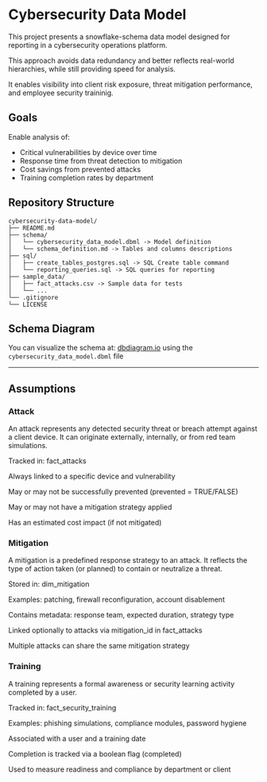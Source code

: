 # Cybersecurity Data Model

This project presents a snowflake-schema data model designed for reporting in a cybersecurity operations platform.

This approach avoids data redundancy and better reflects real-world hierarchies, while still providing speed for analysis.

It enables visibility into client risk exposure, threat mitigation performance, and employee security traininig.

## Goals

Enable analysis of:

- Critical vulnerabilities by device over time
- Response time from threat detection to mitigation
- Cost savings from prevented attacks
- Training completion rates by department

## Repository Structure

```
cybersecurity-data-model/
├── README.md
├── schema/
│   └── cybersecurity_data_model.dbml -> Model definition
│   └── schema_definition.md -> Tables and columns descriptions
├── sql/
│   ├── create_tables_postgres.sql -> SQL Create table command
│   └── reporting_queries.sql -> SQL queries for reporting
├── sample_data/
│   ├── fact_attacks.csv -> Sample data for tests
│   └── ...
└── .gitignore
└── LICENSE
```

## Schema Diagram

You can visualize the schema at: [dbdiagram.io](https://dbdiagram.io) using the `cybersecurity_data_model.dbml` file

---

## Assumptions

### Attack
An attack represents any detected security threat or breach attempt against a client device.
It can originate externally, internally, or from red team simulations.

Tracked in: fact_attacks

Always linked to a specific device and vulnerability

May or may not be successfully prevented (prevented = TRUE/FALSE)

May or may not have a mitigation strategy applied

Has an estimated cost impact (if not mitigated)

### Mitigation
A mitigation is a predefined response strategy to an attack.
It reflects the type of action taken (or planned) to contain or neutralize a threat.

Stored in: dim_mitigation

Examples: patching, firewall reconfiguration, account disablement

Contains metadata: response team, expected duration, strategy type

Linked optionally to attacks via mitigation_id in fact_attacks

Multiple attacks can share the same mitigation strategy

### Training
A training represents a formal awareness or security learning activity completed by a user.

Tracked in: fact_security_training

Examples: phishing simulations, compliance modules, password hygiene

Associated with a user and a training date

Completion is tracked via a boolean flag (completed)

Used to measure readiness and compliance by department or client